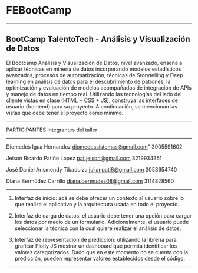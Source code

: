 # FEBootCamp

----
BootCamp TalentoTech - Análisis y Visualización de Datos
-----
El Bootcamp Análisis y Visualización de Datos, nivel avanzado, enseña a aplicar técnicas en minería de datos incorporando modelos estadísticos avanzados, 
procesos de automatización, técnicas de Storytelling y Deep learning en análisis de datos para el descubrimiento de patrones,
la optimización y evaluación de modelos acompañados de integración de APIs y manejo de datos en tiempo real.
Utilizando las tecnologías del lado del cliente vistas en clase (HTML + CSS + JS), construya
las interfaces de usuario (frontend) para su proyecto. A continuación, se mencionan las
vistas que debe tener el proyecto como mínimo.
_____

PARTICIPANTES
Integrantes del taller
_____
Diomedes Igua Hernandez diomedessistemas@gmail.com" 3005591602

Jeison Ricardo Patiño Lopez pat.jeison@gmail.com 3219934351

José Daniel Arismendy Tibaduiza julianpati8@gmail.com 3053654740

Diana Bermúdez Carrillo diana.bermudez08@gmail.com 3114828560
_____
1. Interfaz de inicio: acá se debe ofrecer un contexto al usuario sobre lo que realiza
el aplicativo y la arquitectura usada en todo el proyecto.

2. Interfaz de carga de datos: el usuario debe tener una opción para cargar los datos
por medio de un formulario. Adicionalmente, el usuario puede seleccionar la técnica
con la cual quiere realizar el análisis de datos.

3. Interfaz de representación de predicción: utilizando la librería para graficar Plotly
JS mostrar un dashboard que permita identificar los valores categorizados. Dado
que en este momento no se cuenta con la predicción, pueden representar valores
establecidos desde el código.

_____
